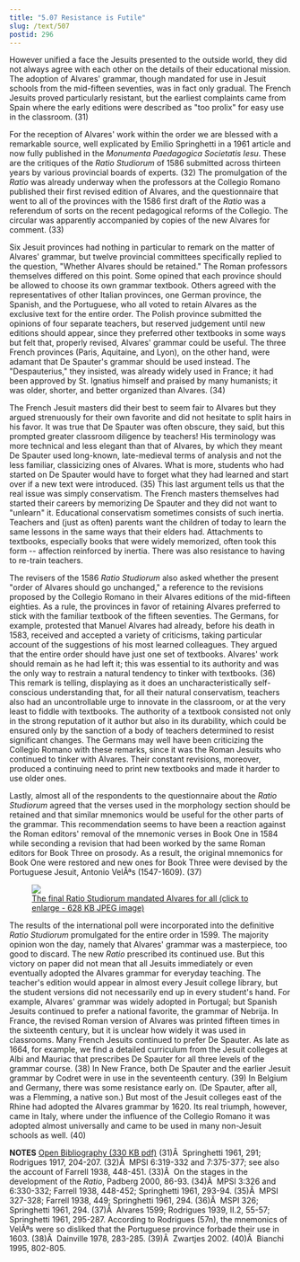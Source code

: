 ```yaml
---
title: "5.07 Resistance is Futile"
slug: /text/507
postid: 296
---
```

However unified a face the Jesuits presented to the outside world, they did not always agree with each other on the details of their educational mission. The adoption of Alvares' grammar, though mandated for use in Jesuit schools from the mid-fifteen seventies, was in fact only gradual. The French Jesuits proved particularly resistant, but the earliest complaints came from Spain where the early editions were described as "too prolix" for easy use in the classroom. (31)

For the reception of Alvares' work within the order we are blessed with a remarkable source, well explicated by Emilio Springhetti in a 1961 article and now fully published in the <em>Monumenta Paedagogica Societatis Iesu</em>. These are the critiques of the <em>Ratio Studiorum</em> of 1586 submitted across thirteen years by various provincial boards of experts. (32) The promulgation of the <em>Ratio</em> was already underway when the professors at the Collegio Romano published their first revised edition of Alvares, and the questionnaire that went to all of the provinces with the 1586 first draft of the <em>Ratio</em> was a referendum of sorts on the recent pedagogical reforms of the Collegio. The circular was apparently accompanied by copies of the new Alvares for comment. (33)

Six Jesuit provinces had nothing in particular to remark on the matter of Alvares' grammar, but twelve provincial committees specifically replied to the question, "Whether Alvares should be retained." The Roman professors themselves differed on this point. Some opined that each province should be allowed to choose its own grammar textbook. Others agreed with the representatives of other Italian provinces, one German province, the Spanish, and the Portuguese, who all voted to retain Alvares as the exclusive text for the entire order. The Polish province submitted the opinions of four separate teachers, but reserved judgement until new editions should appear, since they preferred other textbooks in some ways but felt that, properly revised, Alvares' grammar could be useful. The three French provinces (Paris, Aquitaine, and Lyon), on the other hand, were adamant that De Spauter's grammar should be used instead. The "Despauterius," they insisted, was already widely used in France; it had been approved by St. Ignatius himself and praised by many humanists; it was older, shorter, and better organized than Alvares. (34)

The French Jesuit masters did their best to seem fair to Alvares but they argued strenuously for their own favorite and did not hesitate to split hairs in his favor. It was true that De Spauter was often obscure, they said, but this prompted greater classroom diligence by teachers! His terminology was more technical and less elegant than that of Alvares, by which they meant De Spauter used long-known, late-medieval terms of analysis and not the less familiar, classicizing ones of Alvares. What is more, students who had started on De Spauter would have to forget what they had learned and start over if a new text were introduced. (35) This last argument tells us that the real issue was simply conservatism. The French masters themselves had started their careers by memorizing De Spauter and they did not want to "unlearn" it. Educational conservatism sometimes consists of such inertia. Teachers and (just as often) parents want the children of today to learn the same lessons in the same ways that their elders had. Attachments to textbooks, especially books that were widely memorized, often took this form -- affection reinforced by inertia. There was also resistance to having to re-train teachers.

The revisers of the 1586 <em>Ratio Studiorum</em> also asked whether the present "order of Alvares should go unchanged," a reference to the revisions proposed by the Collegio Romano in their Alvares editions of the mid-fifteen eighties. As a rule, the provinces in favor of retaining Alvares preferred to stick with the familiar textbook of the fifteen seventies. The Germans, for example, protested that Manuel Alvares had already, before his death in 1583, received and accepted a variety of criticisms, taking particular account of the suggestions of his most learned colleagues. They argued that the entire order should have just one set of textbooks. Alvares' work should remain as he had left it; this was essential to its authority and was the only way to restrain a natural tendency to tinker with textbooks. (36) This remark is telling, displaying as it does an uncharacteristically self-conscious understanding that, for all their natural conservatism, teachers also had an uncontrollable urge to innovate in the classroom, or at the very least to fiddle with textbooks. The authority of a textbook consisted not only in the strong reputation of it author but also in its durability, which could be ensured only by the sanction of a body of teachers determined to resist significant changes. The Germans may well have been criticizing the Collegio Romano with these remarks, since it was the Roman Jesuits who continued to tinker with Alvares. Their constant revisions, moreover, produced a continuing need to print new textbooks and made it harder to use older ones.

Lastly, almost all of the respondents to the questionnaire about the <em>Ratio Studiorum</em> agreed that the verses used in the morphology section should be retained and that similar mnemonics would be useful for the other parts of the grammar. This recommendation seems to have been a reaction against the Roman editors' removal of the mnemonic verses in Book One in 1584 while seconding a revision that had been worked by the same Roman editors for Book Three on prosody. As a result, the original mnemonics for Book One were restored and new ones for Book Three were devised by the Portuguese Jesuit, Antonio VelÃªs (1547-1609). (37)
<p style="text-align: center;"></p>


<figure class="mkdn-figure">
    <a href="/images_full/5.00_Chapter_Five/HFS_094.01.jpg" class="mkdn-image-link">
    <img class="mkdn-image" src="/images_full/5.00_Chapter_Five/HFS_094.01.jpg" />
    <figcaption class="mkdn-figcaption">The final Ratio Studiorum mandated Alvares for all (click to enlarge - 628 KB JPEG image)</figcaption>
    </a>
</figure>

The results of the international poll were incorporated into the definitive <em>Ratio Studiorum</em> promulgated for the entire order in 1599. The majority opinion won the day, namely that Alvares' grammar was a masterpiece, too good to discard. The new <em>Ratio</em> prescribed its continued use. But this victory on paper did not mean that all Jesuits immediately or even eventually adopted the Alvares grammar for everyday teaching. The teacher's edition would appear in almost every Jesuit college library, but the student versions did not necessarily end up in every student's hand. For example, Alvares' grammar was widely adopted in Portugal; but Spanish Jesuits continued to prefer a national favorite, the grammar of Nebrija. In France, the revised Roman version of Alvares was printed fifteen times in the sixteenth century, but it is unclear how widely it was used in classrooms. Many French Jesuits continued to prefer De Spauter. As late as 1664, for example, we find a detailed curriculum from the Jesuit colleges at Albi and Mauriac that prescribes De Spauter for all three levels of the grammar course. (38) In New France, both De Spauter and the earlier Jesuit grammar by Codret were in use in the seventeenth century. (39) In Belgium and Germany, there was some resistance early on. (De Spauter, after all, was a Flemming, a native son.) But most of the Jesuit colleges east of the Rhine had adopted the Alvares grammar by 1620. Its real triumph, however, came in Italy, where under the influence of the Collegio Romano it was adopted almost universally and came to be used in many non-Jesuit schools as well. (40)

<strong>NOTES</strong>
<a href="http://www.humanismforsale.org/bibliography.pdf" target="new">Open Bibliography (330 KB pdf)</a>
(31)Â  Springhetti 1961, 291; Rodrigues 1917, 204-207.
(32)Â  MPSI 6:319-332 and 7:375-377; see also the account of Farrell 1938, 448-451.
(33)Â  On the stages in the development of the <em>Ratio</em>, Padberg 2000, 86-93.
(34)Â  MPSI 3:326 and 6:330-332; Farrell 1938, 448-452; Springhetti 1961, 293-94.
(35)Â  MPSI 327-328; Farrell 1938, 449; Springhetti 1961, 294.
(36)Â  MSPI 326; Springhetti 1961, 294.
(37)Â  Alvares 1599; Rodrigues 1939, II.2, 55-57; Springhetti 1961, 295-287. According to Rodrigues (57n), the mnemonics of VelÃªs were so disliked that the Portuguese province forbade their use in 1603.
(38)Â  Dainville 1978, 283-285.
(39)Â  Zwartjes 2002.
(40)Â  Bianchi 1995, 802-805.
